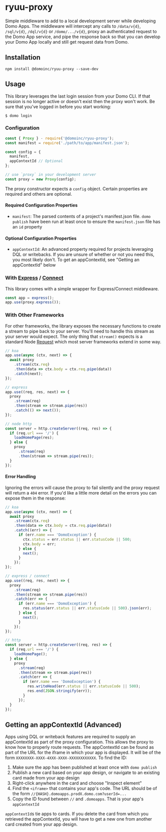 # ryuu-proxy

Simple middleware to add to a local development server while developing Domo Apps. The middleware will intercept any calls to `/data/v{d}`, `/sql/v{d}`, `/dql/v{d}` or `/domo/.../v{d}`, proxy an authenticated request to the Domo App service, and pipe the response back so that you can develop your Domo App locally and still get request data from Domo.

## Installation

```
npm install @domoinc/ryuu-proxy --save-dev
```

## Usage

This library leverages the last login session from your Domo CLI. If that session is no longer active or doesn't exist then the proxy won't work. Be sure that you've logged in before you start working:

```
$ domo login
```

### Configuration
```js
const { Proxy } - require('@domoinc/ryuu-proxy');
const manifest = require('./path/to/app/manifest.json');

const config = {
  manifest,
  appContextId // Optional
};

// use `proxy` in your development server
const proxy = new Proxy(config);
```

The proxy constructor expects a `config` object. Certain properties are required and others are optional.
#### Required Configuration Properties
- `manifest`: The parsed contents of a project's manifest.json file. `domo publish` have been run at least once to ensure the `manifest.json` file has an `id` property

#### Optional Configuration Properties
- `appContextId`: An advanced property required for projects leveraging DQL or writebacks. If you are unsure of whether or not you need this, you most likely don't. To get an appContextId, see "Getting an appContextId" below

### With [Express](https://expressjs.com/) / [Connect](https://github.com/senchalabs/connect)

This library comes with a simple wrapper for Express/Connect middleware. 

```js
const app = express();
app.use(proxy.express());
```

### With Other Frameworks

For other frameworks, the library exposes the necessary functions to create a stream to pipe back to your server. You'll need to handle this stream as your server would expect. The only thing that `stream()` expects is a standard Node [Request](https://nodejs.org/api/http.html#http_class_http_incomingmessage) which most server frameworks extend in some way.

```js
// koa
app.use(async (ctx, next) => {
  await proxy
    .stream(ctx.req)
    .then(data => ctx.body = ctx.req.pipe(data))
    .catch(next);
});
```

```js
// express
app.use((req, res, next) => {
  proxy
    .stream(req)
    .then(stream => stream.pipe(res))
    .catch(() => next());
});
```

```js
// node http
const server = http.createServer((req, res) => {
  if (req.url === '/') {
    loadHomePage(res);
  } else {
    proxy
      .stream(req)
      .then(stream => stream.pipe(res));
  }
});
```

#### Error Handling

Ignoring the errors will cause the proxy to fail silently and the proxy request will return a `404` error. If you'd like a little more detail on the errors you can expose them in the response:

```js
// koa
app.use(async (ctx, next) => {
  await proxy
    .stream(ctx.req)
    .then(data => ctx.body = ctx.req.pipe(data))
    .catch((err) => {
      if (err.name === 'DomoException') {
        ctx.status = err.status || err.statusCode || 500;
        ctx.body = err;
      } else {
        next();
      }
    });
});
```

```js
// express / connect
app.use((req, res, next) => {
  proxy
    .stream(req)
    .then(stream => stream.pipe(res))
    .catch(err => {
      if (err.name === 'DomoException') {
        res.status(err.status || err.statusCode || 500).json(err);
      } else {
        next();
      }
    });
});
```

```js
// http
const server = http.createServer((req, res) => {
  if (req.url === '/') {
    loadHomePage();
  } else {
    proxy
      .stream(req)
      .then(stream => stream.pipe(res))
      .catch(err => {
        if (err.name === 'DomoException') {
          res.writeHead(err.status || err.statusCode || 500);
          res.end(JSON.stringify(err));
        }
      });
  }
});
```

## Getting an appContextId (Advanced)
Apps using DQL or writeback features are required to supply an appContextId as part of the proxy configuration. This allows the proxy to know how to properly route requests. The appContextId can be found as part of the URL for the iframe in which your app is displayed. It will be of the form `XXXXXXXX-XXXX-4XXX-XXXX-XXXXXXXXXXXX`. To find the ID:
1. Make sure the app has been published at least once with `domo publish`
2. Publish a new card based on your app design, or navigate to an existing card made from your app design
3. Right-click anywhere in the card and choose "Inspect element"
4. Find the `<iframe>` that contains your app's code. The URL should be of the form `//{HASH}.domoapps.prodX.domo.com?userId=...`
5. Copy the ID found between `//` and `.domoapps`. That is your app's `appContextId`

`appContextId`s tie apps to cards. If you delete the card from which you retrieved the appContextId, you will have to get a new one from another card created from your app design.
